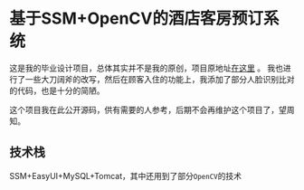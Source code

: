 # 基于SSM+OpenCV的酒店客房预订系统
这是我的毕业设计项目，总体其实并不是我的原创，项目原地址[在这里](http://programmer.ischoolbar.com/index.php/article/article/id/170.html) 。
我也进行了一些大刀阔斧的改写，然后在顾客入住的功能上，我添加了部分人脸识别比对的代码，也是十分的简陋。

这个项目我在此公开源码，供有需要的人参考，后期不会再维护这个项目了，望周知。
## 技术栈
SSM+EasyUI+MySQL+Tomcat，其中还用到了部分`OpenCV`的技术